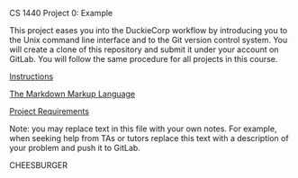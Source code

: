 CS 1440 Project 0: Example

This project eases you into the DuckieCorp workflow by introducing you to the Unix command line interface and to the Git version control system.  You will create a clone of this repository and submit it under your account on GitLab.  You will follow the same procedure for all projects in this course.

[Instructions](./instructions/README.md)

[The Markdown Markup Language ](./instructions/Markdown.md)

[Project Requirements](./instructions/Project_Requirements.md)


Note: you may replace text in this file with your own notes.  For example, when seeking help from TAs or tutors replace this text with a description of your problem and push it to GitLab.

CHEESBURGER
